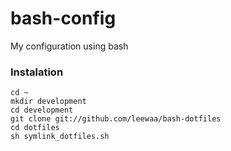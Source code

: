 # bash-config
My configuration using bash

### Instalation
    cd ~
    mkdir development
    cd development
    git clone git://github.com/leewaa/bash-dotfiles
    cd dotfiles
    sh symlink_dotfiles.sh
